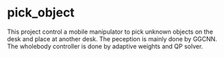 # pick_object
This project control a mobile manipulator to pick unknown objects on the desk and place at another desk. The peception is mainly done by GGCNN. The wholebody controller is done by adaptive weights and QP solver.
